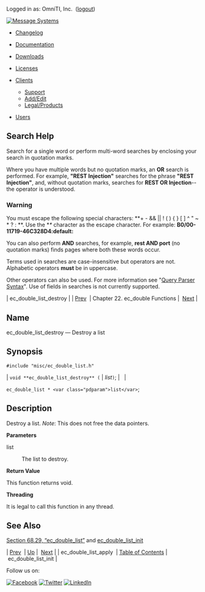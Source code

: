 Logged in as: OmniTI, Inc.  ([logout](https://support.messagesystems.com/logout.php))

[![Message Systems](https://support.messagesystems.com/images/ms-white205.png)](https://support.messagesystems.com/start.php) 

*   [Changelog](https://support.messagesystems.com/start.php?show=changelog)
*   [Documentation](https://support.messagesystems.com/docs/)
*   [Downloads](https://support.messagesystems.com/start.php)

*   [Licenses](https://support.messagesystems.com/license_summary.php)
*   <a href="">Clients</a>
    *   [Support](https://support.messagesystems.com/cs.php)
    *   [Add/Edit](https://support.messagesystems.com/edit_client.php)
    *   [Legal/Products](https://support.messagesystems.com/edit_products.php)
*   [Users](https://support.messagesystems.com/edit_customer.php)

## Search Help

Search for a single word or perform multi-word searches by enclosing your search in quotation marks.

Where you have multiple words but no quotation marks, an **OR** search is performed. For example, **"REST Injection"** searches for the phrase **"REST Injection"**, and, without quotation marks, searches for **REST OR Injection**--the operator is understood.

### Warning

You must escape the following special characters: **+ - && || ! ( ) { } [ ] ^ " ~ * ? : \**. Use the **\** character as the escape character. For example: **B0/00-11719-46C328D4\:default\:**

You can also perform **AND** searches, for example, **rest AND port** (no quotation marks) finds pages where both these words occur.

Terms used in searches are case-insensitive but operators are not. Alphabetic operators **must** be in uppercase.

Other operators can also be used. For more information see "[Query Parser Syntax](https://lucene.apache.org/core/old_versioned_docs/versions/3_0_0/queryparsersyntax.html)". Use of fields in searches is not currently supported.

| ec_double_list_destroy |
| [Prev](apis.ec_double_list_apply.php)  | Chapter 22. ec_double Functions |  [Next](apis.ec_double_list_init.php) |

<a name="apis.ec_double_list_destroy"></a>
## Name

ec_double_list_destroy — Destroy a list

## Synopsis

`#include "misc/ec_double_list.h"`

| `void **ec_double_list_destroy** (` | <var class="pdparam">list</var>`)`; |   |

`ec_double_list * <var class="pdparam">list</var>`;<a name="idp23529520"></a>
## Description

Destroy a list. *Note*: This does not free the data pointers.

**Parameters**

<dl class="variablelist">

<dt>list</dt>

<dd>

The list to destroy.

</dd>

</dl>

**Return Value**

This function returns void.

**Threading**

It is legal to call this function in any thread.

<a name="idp23535936"></a>
## See Also

[Section 68.29, “ec_double_list”](structs.ec_double_list.php "68.29. ec_double_list") and [ec_double_list_init](apis.ec_double_list_init.php "ec_double_list_init")

| [Prev](apis.ec_double_list_apply.php)  | [Up](double.php) |  [Next](apis.ec_double_list_init.php) |
| ec_double_list_apply  | [Table of Contents](index.php) |  ec_double_list_init |

Follow us on:

[![Facebook](https://support.messagesystems.com/images/icon-facebook.png)](http://www.facebook.com/messagesystems) [![Twitter](https://support.messagesystems.com/images/icon-twitter.png)](http://twitter.com/#!/MessageSystems) [![LinkedIn](https://support.messagesystems.com/images/icon-linkedin.png)](http://www.linkedin.com/company/message-systems)